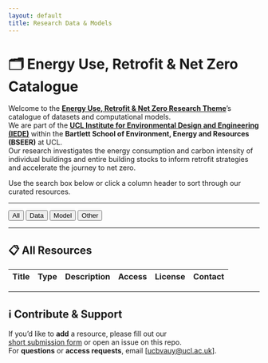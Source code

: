 ```yaml
---
layout: default
title: Research Data & Models
---
```


# 🗂 Energy Use, Retrofit & Net Zero Catalogue

Welcome to the **[Energy Use, Retrofit & Net Zero Research Theme](https://www.ucl.ac.uk/bartlett/environment-energy-resources/environmental-design/research-ucl-institute-environmental-design-and-engineering/energy-use-retrofit-and-net-zero)**’s catalogue of datasets and computational models.  
We are part of the **[UCL Institute for Environmental Design and Engineering (IEDE)](https://www.ucl.ac.uk/bartlett/environment-energy-resources/environmental-design)** within the **Bartlett School of Environment, Energy and Resources (BSEER)** at UCL.  
Our research investigates the energy consumption and carbon intensity of individual buildings and entire building stocks to inform retrofit strategies and accelerate the journey to net zero.

Use the search box below or click a column header to sort through our curated resources.

---

<script>
  const RESOURCES = {{ site.data.resources | jsonify }};
</script>

<p>
  <button id="filter-all">All</button>
  <button id="filter-data">Data</button>
  <button id="filter-model">Model</button>
  <button id="filter-other">Other</button>
</p>

---

## 📋 All Resources

<table id="resource-table">
  <thead>
    <tr>
      <th>Title</th>
      <th>Type</th>
      <th>Description</th>
      <th>Access</th>
      <th>License</th>
      <th>Contact</th>
    </tr>
  </thead>
  <tbody>
    <!-- JavaScript will populate rows here -->
  </tbody>
</table>

---

## ℹ️ Contribute & Support

If you’d like to **add** a resource, please fill out our  
[short submission form](https://forms.office.com/e/3qTjfDh5wp) or open an issue on this repo.  
For **questions** or **access requests**, email [ucbvauy@ucl.ac.uk].

<link rel="stylesheet" href="https://cdn.datatables.net/1.13.4/css/jquery.dataTables.min.css">
<script src="https://code.jquery.com/jquery-3.6.0.min.js"></script>
<script src="https://cdn.datatables.net/1.13.4/js/jquery.dataTables.min.js"></script>

<script>
$(document).ready(function() {
  let $tbody = $('#resource-table tbody');

  RESOURCES.forEach(r => {
    // Determine whether to show Download or Contact link
    let accessCell;
    if (r.link.startsWith('mailto:')) {
      accessCell = `<a href="${r.link}">Contact</a>`;
    } else {
      accessCell = `<a href="${r.link}">Download</a>`;
    }

    // Fallback for empty contact field
    let contactCell = r.contact ? r.contact : '—';

    let row = `<tr>
      <td>${r.title}</td>
      <td>${r.type}</td>
      <td>${r.description}</td>
      <td>${accessCell}</td>
      <td>${r.license}</td>
      <td>${contactCell}</td>
    </tr>`;
    $tbody.append(row);
  });

  let table = $('#resource-table').DataTable({
    paging:   false,
    info:     false,
    searching: true,
    order:    []
  });

  $('#filter-all').on('click',  () => table.column(1).search('').draw());
  $('#filter-data').on('click', () => table.column(1).search('data', false, true).draw());
  $('#filter-model').on('click',() => table.column(1).search('model', false, true).draw());
  $('#filter-other').on('click',() => table.column(1).search('other', false, true).draw());
});
</script>
